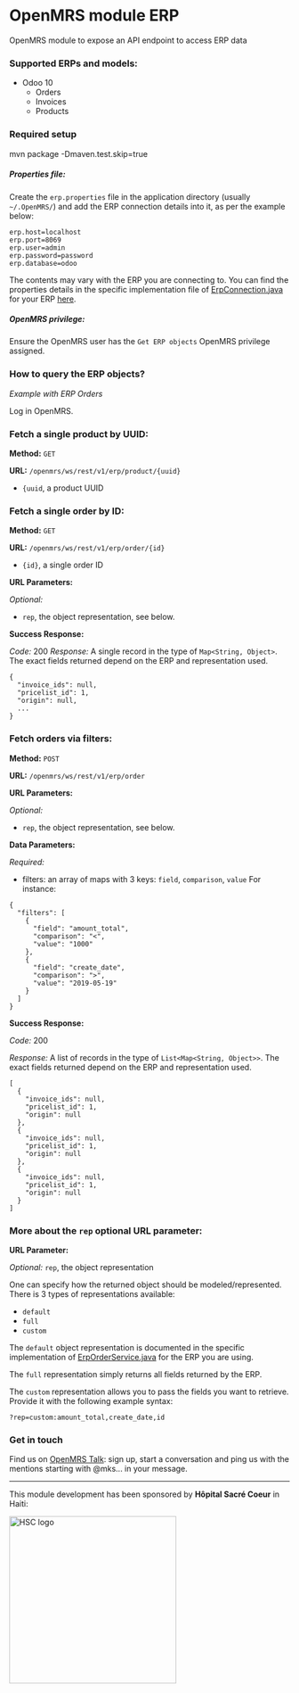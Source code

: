 # OpenMRS module ERP
OpenMRS module to expose an API endpoint to access ERP data

### Supported ERPs and models:
- Odoo 10
  + Orders
  + Invoices
  + Products

### Required setup
mvn package -Dmaven.test.skip=true

##### Properties file:

Create the `erp.properties` file in the application directory (usually `~/.OpenMRS/`) and add the ERP connection details into it, as per the example below:
```
erp.host=localhost
erp.port=8069
erp.user=admin
erp.password=password
erp.database=odoo
```
The contents may vary with the ERP you are connecting to.
You can find the properties details in the specific implementation file of [ErpConnection.java](./api/src/main/java/org/openmrs/module/erp/api/ErpConnection.java) for your ERP [here](./api/src/main/java/org/openmrs/module/erp/api/impl/).

##### OpenMRS privilege:

Ensure the OpenMRS user has the `Get ERP objects` OpenMRS privilege assigned.

### How to query the ERP objects?

_Example with ERP Orders_

Log in OpenMRS.

### Fetch a single product by UUID:
**Method:** `GET`

**URL:** `/openmrs/ws/rest/v1/erp/product/{uuid}`
- `{uuid`, a product UUID  



### Fetch a single order by ID:
**Method:** `GET`

**URL:** `/openmrs/ws/rest/v1/erp/order/{id}`
- `{id}`, a single order ID

**URL Parameters:**

_Optional:_
- `rep`, the object representation, see below.

**Success Response:**

_Code:_ 200
_Response:_ A single record in the type of `Map<String, Object>`. The exact fields returned depend on the ERP and representation used.
```
{
  "invoice_ids": null,
  "pricelist_id": 1,
  "origin": null,
  ...
}
```

### Fetch orders via filters:

**Method:** `POST`

**URL:** `/openmrs/ws/rest/v1/erp/order`

**URL Parameters:**

_Optional:_
- `rep`, the object representation, see below.

**Data Parameters:**

_Required:_
- filters: an array of maps with 3 keys: `field`, `comparison`, `value`
For instance:
```
{
  "filters": [
    {
      "field": "amount_total",
      "comparison": "<",
      "value": "1000"
    },
    {
      "field": "create_date",
      "comparison": ">",
      "value": "2019-05-19"
    }
  ]
}
```

**Success Response:**

_Code:_ 200

_Response:_ A list of records in the type of `List<Map<String, Object>>`. The exact fields returned depend on the ERP and representation used.
```
[
  {
    "invoice_ids": null,
    "pricelist_id": 1,
    "origin": null
  },
  {
    "invoice_ids": null,
    "pricelist_id": 1,
    "origin": null
  },
  {
    "invoice_ids": null,
    "pricelist_id": 1,
    "origin": null
  }
]
```

### More about the `rep` optional URL parameter:

**URL Parameter:**

_Optional:_ `rep`, the object representation

One can specify how the returned object should be modeled/represented.
There is 3 types of representations available:
- `default`
- `full`
- `custom`

The `default` object representation is documented in the specific implementation of [ErpOrderService.java](./api/src/main/java/org/openmrs/module/erp/api/ErpOrderService.java) for the ERP you are using.

The `full` representation simply returns all fields returned by the ERP.

The `custom` representation allows you to pass the fields you want to retrieve. Provide it with the following example syntax:
```
?rep=custom:amount_total,create_date,id
```

### Get in touch
Find us on [OpenMRS Talk](https://talk.openmrs.org/): sign up, start a conversation and ping us with the mentions starting with @mks... in your message.

-------

This module development has been sponsored by **Hôpital Sacré Coeur** in Haiti:

<img src="readme/crudem-hsc-logo.png" alt="HSC logo" width="300"/>
